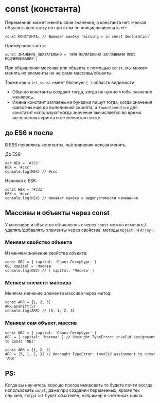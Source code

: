 # const (константа)
Переменная может менять свое значение, а константа нет. Нельзя объявить константу но при этом не инициализировать её:

    const КОНСТАНТА; // Выведет ошибку `missing = in const declaration`

Пример константы:

    const ЗНАЧЕНИЕ_ОБЯЗАТЕЛЬНО = 'ИМЯ ЖЕЛАТЕЛЬНО ЗАГЛАВНЫМИ ПЛЮС ПОДЧЕРКИВАНИЕ';

При объявлении массива или объекта с помощью `const`, мы можем менять их элементы но не сами массивы/объекты.

Также как и `let`, `const` имеет блочную `{ }` область видимости.

- Обычно константы создают тогда, когда не нужно чтобы значение менялось.
- Имена констант заглавными буквами пишут тогда, когда значения известны еще до выполнения скрипта, а `lowerCamelCase` для констатнт используют когда значение вычисляется во время исполнения скрипта и не меняется позже.

## до ES6 и после
В ES6 появились константы, чьё значение нельзя менять.

До ES6:

    var HEX = '#333'
    HEX = '#ccc'
    console.log(HEX) // #ccc

Начиная с ES6:

    const HEX = '#333'
    HEX = '#ccc'
    console.log(HEX) // покажет ошибку о недопустимости изменения

## Массивы и объекты через const
У массивов и объектов объявленных через `const` можно изменять/удалять/добавлять элементы через свойства, методы `Object.` и `Array.`:


### Меняем свойство объекта
Изменяем значение свойства объекта:

    const OBJ = { capital: 'Санкт-Петербург' }
    OBJ.capital = 'Москва'
    console.log(OBJ) // { capital: 'Москва' }

### Меняем элемент массива
Меняем значение элемента массива через метод:

    const ARR = [1, 2, 3]
    ARR.unshift(5)
    console.log(ARR) // [5, 1, 2, 3]
 
### Меняем сам объект, массив
    
    const OBJ = { capital: 'Санкт-Петербург' }
    OBJ = { capital: 'Москва' } // Uncaught TypeError: invalid assignment to const 'OBJ'

    const ARR = [1, 2, 3]
    ARR = [5, 1, 2, 3] // Uncaught TypeError: invalid assignment to const 'ARR'

## PS:
Когда вы научитесь хорошо программировать то будете почти всегда использовать `const`, даже при создании переменных, кроме тех случаев, когда `let` будет обзателен, например в счетчиках цикла.
